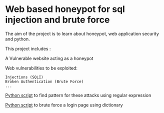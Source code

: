 # Web based honeypot for sql injection and brute force

The aim of the project is to learn about honeypot, web application security and python.

This project includes :

A Vulnerable website acting as a honeypot

Web vulnerabilities to be exploited:

```
Injections (SQLI)
Broken Authentication (Brute Force)
...
```

[Python script](Honeypot/tree/master/stuff/logs_searching/) to find pattern for these attacks using regular expression

[Python script](Honeypot/tree/master/stuff/attacks/brute_force) to brute force a login page using dictionary



